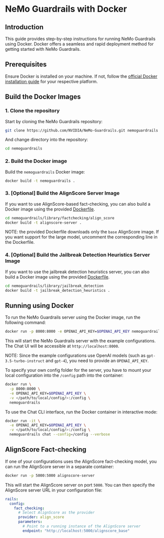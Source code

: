 # NeMo Guardrails with Docker

## Introduction

This guide provides step-by-step instructions for running NeMo Guardrails using Docker. Docker offers a seamless and rapid deployment method for getting started with NeMo Guardrails.

## Prerequisites

Ensure Docker is installed on your machine. If not, follow the [official Docker installation guide](https://docs.docker.com/get-docker/) for your respective platform.

## Build the Docker Images

### 1. Clone the repository

Start by cloning the NeMo Guardrails repository:

```bash
git clone https://github.com/NVIDIA/NeMo-Guardrails.git nemoguardrails
```

And change directory into the repository:

```bash
cd nemoguardrails
```

### 2. Build the Docker image

Build the `nemoguardrails` Docker image:

```bash
docker build -t nemoguardrails .
```

### 3. \[Optional] Build the AlignScore Server Image

If you want to use AlignScore-based fact-checking, you can also build a Docker image using the provided [Dockerfile](https://github.com/NVIDIA/NeMo-Guardrails/tree/develop/nemoguardrails/library/factchecking/align_score/Dockerfile).

```bash
cd nemoguardrails/library/factchecking/align_score
docker build -t alignscore-server .
```

NOTE: the provided Dockerfile downloads only the `base` AlignScore image. If you want support for the large model, uncomment the corresponding line in the Dockerfile.

### 4. \[Optional] Build the Jailbreak Detection Heuristics Server Image

If you want to use the jailbreak detection heuristics server, you can also build a Docker image using the provided [Dockerfile](https://github.com/NVIDIA/NeMo-Guardrails/tree/develop/nemoguardrails/library/jailbreak_detection/Dockerfile).

```bash
cd nemoguardrails/library/jailbreak_detection
docker build -t jailbreak_detection_heuristics .
```

## Running using Docker

To run the NeMo Guardrails server using the Docker image, run the following command:

```bash
docker run -p 8000:8000 -e OPENAI_API_KEY=$OPENAI_API_KEY nemoguardrails
```

This will start the NeMo Guardrails server with the example configurations. The Chat UI will be accessible at `http://localhost:8000`.

NOTE: Since the example configurations use OpenAI models (such as `gpt-3.5-turbo-instruct` and `gpt-4`), you need to provide an `OPENAI_API_KEY`.

To specify your own config folder for the server, you have to mount your local configuration into the `/config` path into the container:

```bash
docker run \
  -p 8000:8000 \
  -e OPENAI_API_KEY=$OPENAI_API_KEY \
  -v </path/to/local/config/>:/config \
  nemoguardrails
```

To use the Chat CLI interface, run the Docker container in interactive mode:

```bash
docker run -it \
  -e OPENAI_API_KEY=$OPENAI_API_KEY \
  -v </path/to/local/config/>:/config \
  nemoguardrails chat --config=/config --verbose
```

## AlignScore Fact-checking

If one of your configurations uses the AlignScore fact-checking model, you can run the AlignScore server in a separate container:

```bash
docker run -p 5000:5000 alignscore-server
```

This will start the AlignScore server on port `5000`. You can then specify the AlignScore server URL in your configuration file:

```yaml
rails:
  config:
    fact_checking:
      # Select AlignScore as the provider
      provider: align_score
      parameters:
        # Point to a running instance of the AlignScore server
        endpoint: "http://localhost:5000/alignscore_base"
```
